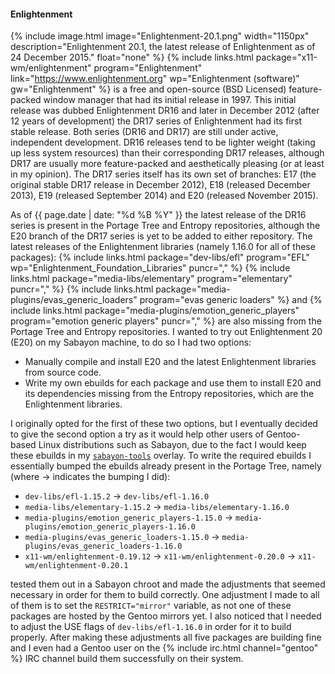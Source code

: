 #### Enlightenment
{% include image.html image="Enlightenment-20.1.png" width="1150px" description="Enlightenment 20.1, the latest release of Enlightenment as of 24 December 2015." float="none" %}
{% include links.html package="x11-wm/enlightenment" program="Enlightenment" link="https://www.enlightenment.org" wp="Enlightenment (software)" gw="Enlightenment" %} is a free and open-source (BSD Licensed) feature-packed window manager that had its initial release in 1997. This initial release was dubbed Enlightenment DR16 and later in December 2012 (after 12 years of development) the DR17 series of Enlightenment had its first stable release. Both series (DR16 and DR17) are still under active, independent development. DR16 releases tend to be lighter weight (taking up less system resources) than their corresponding DR17 releases, although DR17 are usually more feature-packed and aesthetically pleasing (or at least in my opinion). The DR17 series itself has its own set of branches: E17 (the original stable DR17 release in December 2012), E18 (released December 2013), E19 (released September 2014) and E20 (released November 2015).

As of {{ page.date | date: "%d %B %Y" }} the latest release of the DR16 series is present in the Portage Tree and Entropy repositories, although the E20 branch of the DR17 series is yet to be added to either repository. The latest releases of the Enlightenment libraries (namely 1.16.0 for all of these packages): {% include links.html package="dev-libs/efl" program="EFL" wp="Enlightenment_Foundation_Libraries" puncr="," %} {% include links.html package="media-libs/elementary" program="elementary" puncr="," %} {% include links.html package="media-plugins/evas_generic_loaders" program="evas generic loaders" %} and {% include links.html package="media-plugins/emotion_generic_players" program="emotion generic players" puncr="," %} are also missing from the Portage Tree and Entropy repositories. I wanted to try out Enlightenment 20 (E20) on my Sabayon machine, to do so I had two options:
* Manually compile and install E20 and the latest Enlightenment libraries from source code.
* Write my own ebuilds for each package and use them to install E20 and its dependencies missing from the Entropy repositories, which are the Enlightenment libraries.

I originally opted for the first of these two options, but I eventually decided to give the second option a try as it would help other users of Gentoo-based Linux distributions such as Sabayon, due to the fact I would keep these ebuilds in my [`sabayon-tools`](https://github.com/fusion809/sabayon-tools) overlay. To write the required ebuilds I essentially bumped the ebuilds already present in the Portage Tree, namely (where &rarr; indicates the bumping I did):
* `dev-libs/efl-1.15.2` &rarr; `dev-libs/efl-1.16.0`
* `media-libs/elementary-1.15.2` &rarr; `media-libs/elementary-1.16.0`
* `media-plugins/emotion_generic_players-1.15.0` &rarr; `media-plugins/emotion_generic_players-1.16.0`
* `media-plugins/evas_generic_loaders-1.15.0` &rarr; `media-plugins/evas_generic_loaders-1.16.0`
* `x11-wm/enlightenment-0.19.12` &rarr; `x11-wm/enlightenment-0.20.0` &rarr; `x11-wm/enlightenment-0.20.1`

tested them out in a Sabayon chroot and made the adjustments that seemed necessary in order for them to build correctly. One adjustment I made to all of them is to set the  `RESTRICT="mirror"` variable, as not one of these packages are hosted by the Gentoo mirrors yet. I also noticed that I needed to adjust the USE flags of `dev-libs/efl-1.16.0` in order for it to build properly. After making these adjustments all five packages are building fine and I even had a Gentoo user on the {% include irc.html channel="gentoo" %} IRC channel build them successfully on their system.
